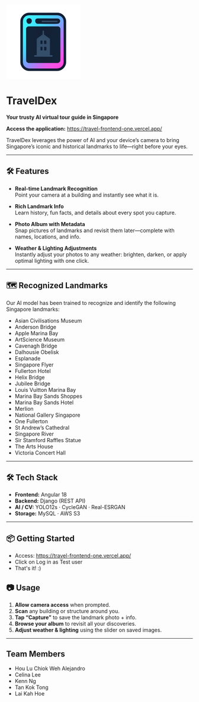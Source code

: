 <img src="./Design/logo_image2.png" alt="TravelDex Logo" width="200" />

# TravelDex

**Your trusty AI virtual tour guide in Singapore**

**Access the application:** https://travel-frontend-one.vercel.app/

TravelDex leverages the power of AI and your device’s camera to bring Singapore’s iconic and historical landmarks to life—right before your eyes.

---

## 🛠️ Features

- **Real-time Landmark Recognition**  
  Point your camera at a building and instantly see what it is.

- **Rich Landmark Info**  
  Learn history, fun facts, and details about every spot you capture.

- **Photo Album with Metadata**  
  Snap pictures of landmarks and revisit them later—complete with names, locations, and info.

- **Weather & Lighting Adjustments**  
  Instantly adjust your photos to any weather: brighten, darken, or apply optimal lighting with one click.

---

## 🗺️ Recognized Landmarks

Our AI model has been trained to recognize and identify the following Singapore landmarks:

- Asian Civilisations Museum  
- Anderson Bridge  
- Apple Marina Bay  
- ArtScience Museum  
- Cavenagh Bridge  
- Dalhousie Obelisk  
- Esplanade  
- Singapore Flyer  
- Fullerton Hotel  
- Helix Bridge  
- Jubilee Bridge  
- Louis Vuitton Marina Bay  
- Marina Bay Sands Shoppes  
- Marina Bay Sands Hotel  
- Merlion  
- National Gallery Singapore  
- One Fullerton  
- St Andrew’s Cathedral  
- Singapore River  
- Sir Stamford Raffles Statue  
- The Arts House  
- Victoria Concert Hall  

---

## 🛠️ Tech Stack

- **Frontend:** Angular 18
- **Backend:** Django (REST API)
- **AI / CV:** YOLO12s · CycleGAN · Real-ESRGAN
- **Storage:** MySQL · AWS S3

---

## 📦 Getting Started

- Access: https://travel-frontend-one.vercel.app/
- Click on Log in as Test user
- That's it! :)

## 📷 Usage

1. **Allow camera access** when prompted.
2. **Scan** any building or structure around you.
3. **Tap “Capture”** to save the landmark photo + info.
4. **Browse your album** to revisit all your discoveries.
5. **Adjust weather & lighting** using the slider on saved images.

---

## Team Members

* Hou Lu Chiok Weh Alejandro
* Celina Lee
* Kenn Ng
* Tan Kok Tong
* Lai Kah Hoe
